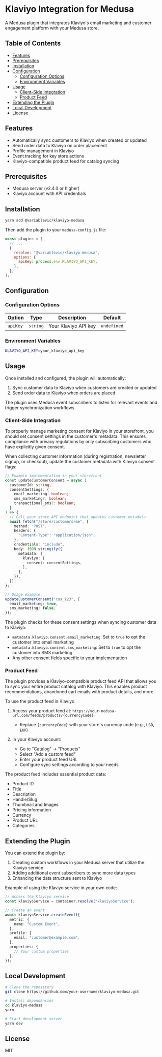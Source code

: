 # Klaviyo Integration for Medusa

A Medusa plugin that integrates Klaviyo's email marketing and customer engagement platform with your Medusa store.

## Table of Contents

- [Features](#features)
- [Prerequisites](#prerequisites)
- [Installation](#installation)
- [Configuration](#configuration)
  - [Configuration Options](#configuration-options)
  - [Environment Variables](#environment-variables)
- [Usage](#usage)
  - [Client-Side Integration](#client-side-integration)
  - [Product Feed](#product-feed)
- [Extending the Plugin](#extending-the-plugin)
- [Local Development](#local-development)
- [License](#license)

## Features

- Automatically sync customers to Klaviyo when created or updated
- Send order data to Klaviyo on order placement
- Profile management in Klaviyo
- Event tracking for key store actions
- Klaviyo-compatible product feed for catalog syncing

## Prerequisites

- Medusa server (v2.4.0 or higher)
- Klaviyo account with API credentials

## Installation

```bash
yarn add @variablevic/klaviyo-medusa
```

Then add the plugin to your `medusa-config.js` file:

```js
const plugins = [
  // ...
  {
    resolve: "@variablevic/klaviyo-medusa",
    options: {
      apiKey: process.env.KLAVIYO_API_KEY,
    },
  },
];
```

## Configuration

### Configuration Options

| Option   | Type     | Description          | Default     |
| -------- | -------- | -------------------- | ----------- |
| `apiKey` | `string` | Your Klaviyo API key | `undefined` |

### Environment Variables

```bash
KLAVIYO_API_KEY=your_klaviyo_api_key
```

## Usage

Once installed and configured, the plugin will automatically:

1. Sync customer data to Klaviyo when customers are created or updated
2. Send order data to Klaviyo when orders are placed

The plugin uses Medusa event subscribers to listen for relevant events and trigger synchronization workflows.

### Client-Side Integration

To properly manage marketing consent for Klaviyo in your storefront, you should set consent settings in the customer's metadata. This ensures compliance with privacy regulations by only subscribing customers who have explicitly given consent.

When collecting customer information (during registration, newsletter signup, or checkout), update the customer metadata with Klaviyo consent flags:

```ts
// Example implementation in your storefront
const updateCustomerConsent = async (
  customerId: string,
  consentSettings: {
    email_marketing: boolean;
    sms_marketing?: boolean;
    transactional_sms?: boolean;
  }
) => {
  // Call your store API endpoint that updates customer metadata
  await fetch("/store/customers/me", {
    method: "POST",
    headers: {
      "Content-Type": "application/json",
    },
    credentials: "include",
    body: JSON.stringify({
      metadata: {
        klaviyo: {
          consent: consentSettings,
        },
      },
    }),
  });
};

// Usage example
updateCustomerConsent("cus_123", {
  email_marketing: true,
  sms_marketing: false,
});
```

The plugin checks for these consent settings when syncing customer data to Klaviyo:

- `metadata.klaviyo.consent.email_marketing`: Set to `true` to opt the customer into email marketing
- `metadata.klaviyo.consent.sms_marketing`: Set to `true` to opt the customer into SMS marketing
- Any other consent fields specific to your implementation

### Product Feed

The plugin provides a Klaviyo-compatible product feed API that allows you to sync your entire product catalog with Klaviyo. This enables product recommendations, abandoned cart emails with product details, and more.

To use the product feed in Klaviyo:

1. Access your product feed at: `https://your-medusa-url.com/feeds/products/{currencyCode}`

   - Replace `{currencyCode}` with your store's currency code (e.g., `USD`, `EUR`)

2. In your Klaviyo account:
   - Go to "Catalog" → "Products"
   - Select "Add a custom feed"
   - Enter your product feed URL
   - Configure sync settings according to your needs

The product feed includes essential product data:

- Product ID
- Title
- Description
- Handle/Slug
- Thumbnail and Images
- Pricing information
- Currency
- Product URL
- Categories

## Extending the Plugin

You can extend the plugin by:

1. Creating custom workflows in your Medusa server that utilize the Klaviyo service
2. Adding additional event subscribers to sync more data types
3. Enhancing the data structure sent to Klaviyo

Example of using the Klaviyo service in your own code:

```ts
// Access the Klaviyo service
const klaviyoService = container.resolve("klaviyoService");

// Create an event
await klaviyoService.createEvent({
  metric: {
    name: "Custom Event",
  },
  profile: {
    email: "customer@example.com",
  },
  properties: {
    // Your custom properties
  },
});
```

## Local Development

```bash
# Clone the repository
git clone https://github.com/your-username/klaviyo-medusa.git

# Install dependencies
cd klaviyo-medusa
yarn

# Start development server
yarn dev
```

## License

MIT
